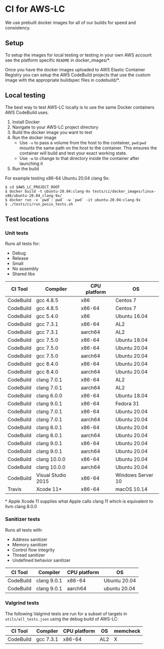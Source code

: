# CI for AWS-LC
We use prebuilt docker images for all of our builds for speed and consistency.

## Setup
 To setup the images for local testing or testing in your own AWS account see
the platform specific `README` in docker_images/*.

Once you have the docker images uploaded to AWS Elastic Container Registry you
can setup the AWS CodeBuild projects that use the custom image with the
appropriate buildspec files in codebuild/*.

## Local testing
The best way to test AWS-LC locally is to use the same Docker containers AWS
CodeBuild uses.
1. Install Docker
2. Navigate to your AWS-LC project directory
3. Build the docker image you want to test
4. Run the docker image
   *   Use `-v` to pass a volume from the host to the container, `pwd`:`pwd`
       mounts the same path on the host to the container. This ensures the
       container will build and test your exact working state.
   *  Use `-w` to change to that directory inside the container after launching
      it
5. Run the build

For example testing x86-64 Ubuntu 20.04 clang 9x:
```
$ cd $AWS_LC_PROJECT_ROOT
$ docker build -t ubuntu-20.04:clang-9x tests/ci/docker_images/linux-x86/ubuntu-20.04_clang-9x/
$ docker run -v `pwd`:`pwd` -w `pwd` -it ubuntu-20.04:clang-9x
$ ./tests/ci/run_posix_tests.sh
```

## Test locations
### Unit tests
Runs all tests for:
* Debug
* Release
* Small
* No assembly
* Shared libs

CI Tool|Compiler|CPU platform|OS
------------ | -------------| -------------|-------------
CodeBuild|gcc 4.8.5|x86|Centos 7
CodeBuild|gcc 4.8.5|x86-64|Centos 7
CodeBuild|gcc 5.4.0|x86|Ubuntu 16.04
CodeBuild|gcc 7.3.1|x86-64|AL2
CodeBuild|gcc 7.3.1|aarch64|AL2
CodeBuild|gcc 7.5.0|x86-64|Ubuntu 18.04
CodeBuild|gcc 7.5.0|x86-64|Ubuntu 20.04
CodeBuild|gcc 7.5.0|aarch64|Ubuntu 20.04
CodeBuild|gcc 8.4.0|x86-64|Ubuntu 20.04
CodeBuild|gcc 8.4.0|aarch64|Ubuntu 20.04
CodeBuild|clang 7.0.1|x86-64|AL2
CodeBuild|clang 7.0.1|aarch64|AL2
CodeBuild|clang 6.0.0|x86-64|Ubuntu 18.04
CodeBuild|clang 9.0.1|x86-64|Fedora 31
CodeBuild|clang 7.0.1|x86-64|Ubuntu 20.04
CodeBuild|clang 7.0.1|aarch64|Ubuntu 20.04
CodeBuild|clang 8.0.1|x86-64|Ubuntu 20.04
CodeBuild|clang 8.0.1|aarch64|Ubuntu 20.04
CodeBuild|clang 9.0.1|x86-64|Ubuntu 20.04
CodeBuild|clang 9.0.1|aarch64|Ubuntu 20.04
CodeBuild|clang 10.0.0|x86-64|Ubuntu 20.04
CodeBuild|clang 10.0.0|aarch64|Ubuntu 20.04
CodeBuild|Visual Studio 2015|x86-64|Windows Server 10
Travis|Xcode 11*|x86-64|macOS 10.14

\* Apple Xcode 11 supplies what Apple calls clang 11 which is equivalent to llvm
clang 8.0.0

### Sanitizer tests
Runs all tests with:
* Address sanitizer
* Memory sanitizer
* Control flow integrity
* Thread sanitizer
* Undefined behavior sanitizer

CI Tool|Compiler|CPU platform|OS
------------ | -------------| -------------|-------------
CodeBuild|clang 9.0.1|x86-64|Ubuntu 20.04
CodeBuild|clang 9.0.1|aarch64|ubuntu 20.04

### Valgrind tests

The following Valgrind tests are run for a subset of targets in `utils/all_tests.json` using the debug build of AWS-LC:

CI Tool|Compiler|CPU platform|OS| memcheck 
------------ | -------------| -------------|-------------|-------------
CodeBuild|gcc 7.3.1|x86-64|AL2 | X
